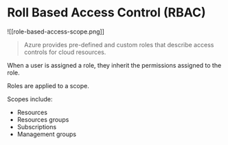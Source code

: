 
# Roll Based Access Control (RBAC)

![[role-based-access-scope.png]]

> Azure provides pre-defined and custom roles that describe access controls for cloud resources.

When a user is assigned a role, they inherit the permissions assigned to the role.

Roles are applied to a scope. 

Scopes  include:
- Resources
- Resources groups
- Subscriptions
- Management groups
